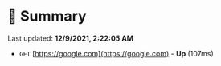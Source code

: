 # 📖 Summary
Last updated: **12/9/2021, 2:22:05 AM**

- `GET` [https://google.com](https://google.com) - **Up** (107ms)
